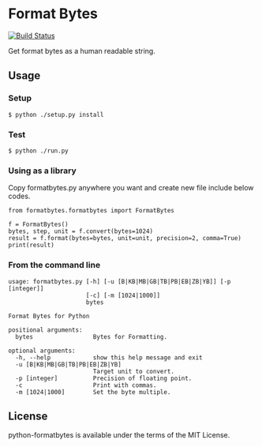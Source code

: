 # Format Bytes
[![Build Status](https://travis-ci.org/jongha/python-formatbytes.png?branch=master)](https://travis-ci.org/jongha/python-formatbytes)

Get format bytes as a human readable string.

## Usage

### Setup

    $ python ./setup.py install

### Test

    $ python ./run.py

### Using as a library

Copy formatbytes.py anywhere you want and create new file include below codes.

    from formatbytes.formatbytes import FormatBytes

    f = FormatBytes()
    bytes, step, unit = f.convert(bytes=1024)
    result = f.format(bytes=bytes, unit=unit, precision=2, comma=True)
    print(result)


### From the command line

    usage: formatbytes.py [-h] [-u [B|KB|MB|GB|TB|PB|EB|ZB|YB]] [-p [integer]]
                          [-c] [-m [1024|1000]]
                          bytes

    Format Bytes for Python

    positional arguments:
      bytes                 Bytes for Formatting.

    optional arguments:
      -h, --help            show this help message and exit
      -u [B|KB|MB|GB|TB|PB|EB|ZB|YB]
                            Target unit to convert.
      -p [integer]          Precision of floating point.
      -c                    Print with commas.
      -m [1024|1000]        Set the byte multiple.

## License

python-formatbytes is available under the terms of the MIT License.